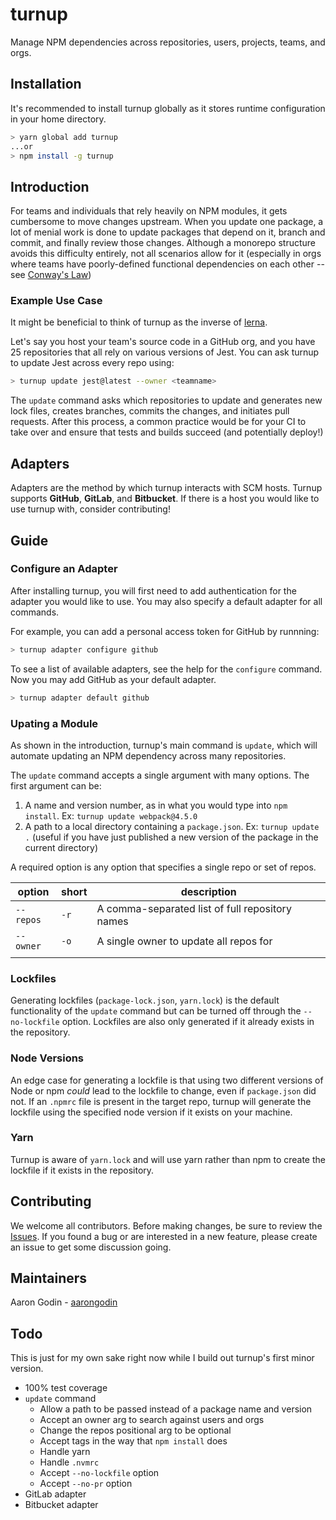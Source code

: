 # turnup

Manage NPM dependencies across repositories, users, projects, teams, and orgs.

## Installation

It's recommended to install turnup globally as it stores runtime configuration in your home directory.

```sh
> yarn global add turnup
...or
> npm install -g turnup
```

## Introduction

For teams and individuals that rely heavily on NPM modules, it gets cumbersome to move changes upstream. When you update one package, a lot of menial work is done to update packages that depend on it, branch and commit, and finally review those changes. Although a monorepo structure avoids this difficulty entirely, not all scenarios allow for it (especially in orgs where teams have poorly-defined functional dependencies on each other -- see [Conway's Law](https://en.wikipedia.org/wiki/Conway%27s_law))

### Example Use Case

It might be beneficial to think of turnup as the inverse of [lerna](https://npmjs.com/lerna).

Let's say you host your team's source code in a GitHub org, and you have 25 repositories that all rely on various versions of Jest. You can ask turnup to update Jest across every repo using:

```sh
> turnup update jest@latest --owner <teamname>
```

The `update` command asks which repositories to update and generates new lock files, creates branches, commits the changes, and initiates pull requests. After this process, a common practice would be for your CI to take over and ensure that tests and builds succeed (and potentially deploy!)

## Adapters

Adapters are the method by which turnup interacts with SCM hosts. Turnup supports **GitHub**, **GitLab**, and **Bitbucket**. If there is a host you would like to use turnup with, consider contributing!

## Guide

### Configure an Adapter

After installing turnup, you will first need to add authentication for the adapter you would like to use. You may also specify a default adapter for all commands.

For example, you can add a personal access token for GitHub by runnning:

```sh
> turnup adapter configure github
```

To see a list of available adapters, see the help for the `configure` command. Now you may add GitHub as your default adapter.

```sh
> turnup adapter default github
```

### Upating a Module

As shown in the introduction, turnup's main command is `update`, which will automate updating an NPM dependency across many repositories.

The `update` command accepts a single argument with many options. The first argument can be:

1. A name and version number, as in what you would type into `npm install`. Ex: `turnup update webpack@4.5.0`
2. A path to a local directory containing a `package.json`. Ex: `turnup update .` (useful if you have just published a new version of the package in the current directory)

A required option is any option that specifies a single repo or set of repos.

| option    | short | description                                     |
|-----------|-------|-------------------------------------------------|
| `--repos` | `-r`  | A comma-separated list of full repository names |
| `--owner` | `-o`  | A single owner to update all repos for          |
|           |       |                                                 |

### Lockfiles

Generating lockfiles (`package-lock.json`, `yarn.lock`) is the default functionality of the `update` command but can be turned off through the `--no-lockfile` option. Lockfiles are also only generated if it already exists in the repository.

### Node Versions

An edge case for generating a lockfile is that using two different versions of Node or npm *could* lead to the lockfile to change, even if `package.json` did not. If an `.npmrc` file is present in the target repo, turnup will generate the lockfile using the specified node version if it exists on your machine.

### Yarn

Turnup is aware of `yarn.lock` and will use yarn rather than npm to create the lockfile if it exists in the repository.

## Contributing

We welcome all contributors. Before making changes, be sure to review the [Issues](https://github.com/aarongodin/turnup/issues). If you found a bug or are interested in a new feature, please create an issue to get some discussion going.

## Maintainers

Aaron Godin - [aarongodin](https://github.com/aarongodin)

## Todo

This is just for my own sake right now while I build out turnup's first minor version.

- 100% test coverage
- `update` command
  - Allow a path to be passed instead of a package name and version
  - Accept an owner arg to search against users and orgs
  - Change the repos positional arg to be optional
  - Accept tags in the way that `npm install` does
  - Handle yarn
  - Handle `.nvmrc`
  - Accept `--no-lockfile` option
  - Accept `--no-pr` option
- GitLab adapter
- Bitbucket adapter
